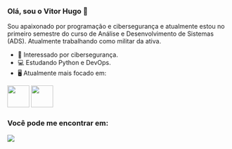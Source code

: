 ### Olá, sou o Vitor Hugo 👋

Sou apaixonado por programação e cibersegurança e atualmente estou no primeiro semestre do curso de Análise e Desenvolvimento de Sistemas (ADS). Atualmente trabalhando como militar da ativa.

- 🔭 Interessado por cibersegurança.
- 💻 Estudando Python e DevOps.
- 🖥️ Atualmente mais focado em:
<div style="display: inline">
<img width='50' height='50' src="https://cdn.jsdelivr.net/gh/devicons/devicon/icons/python/python-original.svg" />
<img width='50' height='50' src="https://cdn.jsdelivr.net/gh/devicons/devicon/icons/linux/linux-original.svg" />
</div>

### Você pode me encontrar em:

<a href="https://www.linkedin.com/in/vitor-hugo86/"><img src="https://img.shields.io/badge/linkedin-%230077B5.svg?style=for-the-badge&logo=linkedin&logoColor=white"></a>


          
